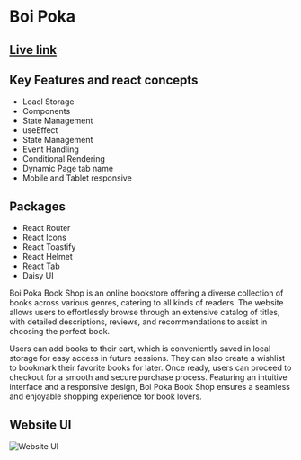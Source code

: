 # Boi Poka

## [Live link](https://boi-poka-web.netlify.app/)


## Key Features and react concepts
- Loacl Storage
- Components
- State Management
- useEffect
- State Management
- Event Handling
- Conditional Rendering
- Dynamic Page tab name
- Mobile and Tablet responsive

## Packages
- React Router
- React Icons
- React Toastify
- React Helmet
- React Tab
- Daisy UI

Boi Poka Book Shop is an online bookstore offering a diverse collection of books across various genres, catering to all kinds of readers. The website allows users to effortlessly browse through an extensive catalog of titles, with detailed descriptions, reviews, and recommendations to assist in choosing the perfect book.

Users can add books to their cart, which is conveniently saved in local storage for easy access in future sessions. They can also create a wishlist to bookmark their favorite books for later. Once ready, users can proceed to checkout for a smooth and secure purchase process. Featuring an intuitive interface and a responsive design, Boi Poka Book Shop ensures a seamless and enjoyable shopping experience for book lovers.

## Website UI
![Website UI](https://i.ibb.co.com/TmhpWnx/boi-poka.png)